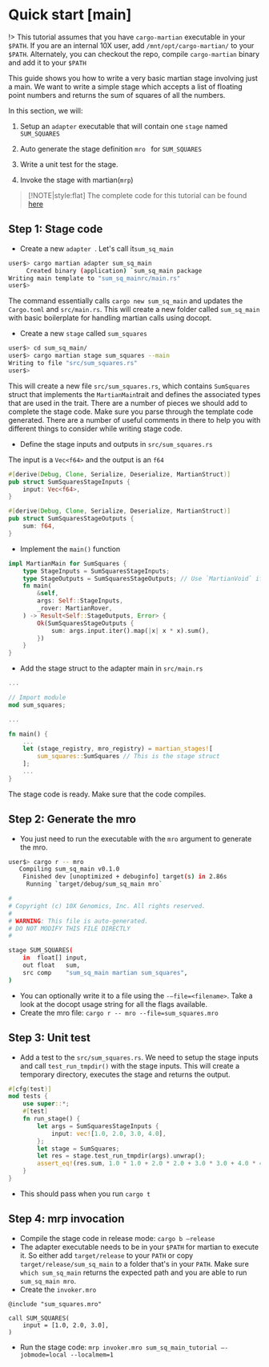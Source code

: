 # Quick start [main]

!> This tutorial assumes that you have `cargo-martian` executable in your `$PATH`. If you are an internal 10X user, add `/mnt/opt/cargo-martian/` to your `$PATH`. Alternately, you can checkout the repo, compile `cargo-martian` binary and add it to your `$PATH`

This guide shows you how to write a very basic martian stage involving just a main. We want to write a simple stage which accepts a list of floating point numbers and returns the sum of squares of all the numbers.

In this section, we will:

1. Setup an `adapter` executable that will contain one `stage` named `SUM_SQUARES`

2. Auto generate the stage definition `mro ` for `SUM_SQUARES`

3. Write a unit test for the stage.

4. Invoke the stage with martian(`mrp`)

> [!NOTE|style:flat] The complete code for this tutorial can be found [here](https://github.com/martian-lang/martian-rust/tree/master/martian-lab/examples/sum_sq_main)

## Step 1: Stage code

- Create a new `adapter `. Let's call it`sum_sq_main`

```bash
user$> cargo martian adapter sum_sq_main
     Created binary (application) `sum_sq_main package
Writing main template to "sum_sq_mainrc/main.rs"
user$>
```

The command essentially calls `cargo new sum_sq_main` and updates the `Cargo.toml` and `src/main.rs`. This will create a new folder called `sum_sq_main` with basic boilerplate for handling martian calls using docopt.

* Create a new `stage` called `sum_squares`

```bash
user$> cd sum_sq_main/
user$> cargo martian stage sum_squares --main
Writing to file "src/sum_squares.rs"
user$>
```

This will create a new file `src/sum_squares.rs`, which contains `SumSquares` struct that implements the `MartianMain`trait and defines the associated types that are used in the trait. There are a number of pieces we should add to complete the stage code. Make sure you parse through the template code generated. There are a number of useful comments in there to help you with different things to consider while writing stage code.

* Define the stage inputs and outputs in `src/sum_squares.rs`

The input is a `Vec<f64>` and the output is an `f64`

```rust
#[derive(Debug, Clone, Serialize, Deserialize, MartianStruct)]
pub struct SumSquaresStageInputs {
    input: Vec<f64>,
}

#[derive(Debug, Clone, Serialize, Deserialize, MartianStruct)]
pub struct SumSquaresStageOutputs {
    sum: f64,
}
```

* Implement the `main()` function

```rust
impl MartianMain for SumSquares {
    type StageInputs = SumSquaresStageInputs;
    type StageOutputs = SumSquaresStageOutputs; // Use `MartianVoid` if empty
    fn main(
        &self,
        args: Self::StageInputs,
        _rover: MartianRover,
    ) -> Result<Self::StageOutputs, Error> {
        Ok(SumSquaresStageOutputs {
            sum: args.input.iter().map(|x| x * x).sum(),
        })
    }
}
```

* Add the stage struct to the adapter main in `src/main.rs`

```rust
...

// Import module
mod sum_squares;

...

fn main() {
    ...
    let (stage_registry, mro_registry) = martian_stages![
        sum_squares::SumSquares // This is the stage struct
    ];
    ...
}
```

The stage code is ready. Make sure that the code compiles.

## Step 2: Generate the mro

* You just need to run the executable with the `mro` argument to generate the mro. 

```bash
user$> cargo r -- mro
   Compiling sum_sq_main v0.1.0
    Finished dev [unoptimized + debuginfo] target(s) in 2.86s
     Running `target/debug/sum_sq_main mro`

#
# Copyright (c) 10X Genomics, Inc. All rights reserved.
#
# WARNING: This file is auto-generated.
# DO NOT MODIFY THIS FILE DIRECTLY
#

stage SUM_SQUARES(
    in  float[] input,
    out float   sum,
    src comp    "sum_sq_main martian sum_squares",
)
```

* You can optionally write it to a file using the `-—file=<filename>`. Take a look at the docopt usage string for all the flags available.
* Create the mro file: `cargo r -- mro --file=sum_squares.mro`

## Step 3: Unit test

* Add a test to the `src/sum_squares.rs`. We need to setup the stage inputs and call `test_run_tmpdir()` with the stage inputs. This will create a temporary directory, executes the stage and returns the output.

```rust
#[cfg(test)]
mod tests {
    use super::*;
    #[test]
    fn run_stage() {
        let args = SumSquaresStageInputs {
            input: vec![1.0, 2.0, 3.0, 4.0],
        };
        let stage = SumSquares;
        let res = stage.test_run_tmpdir(args).unwrap();
        assert_eq!(res.sum, 1.0 * 1.0 + 2.0 * 2.0 + 3.0 * 3.0 + 4.0 * 4.0);
    }
}
```

* This should pass when you run `cargo t`

## Step 4: mrp invocation

* Compile the stage code in release mode: `cargo b —release`
* The adapter executable needs to be in your `$PATH` for martian to execute it. So either add `target/release` to your `PATH` or copy `target/release/sum_sq_main` to a folder that's in your `PATH`. Make sure `which sum_sq_main` returns the expected path and you are able to run `sum_sq_main mro`.
* Create the `invoker.mro`

```mro
@include "sum_squares.mro"

call SUM_SQUARES(
    input = [1.0, 2.0, 3.0],
)
```

* Run the stage code: `mrp invoker.mro sum_sq_main_tutorial —-jobmode=local --localmem=1`